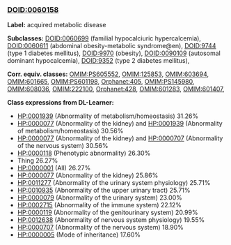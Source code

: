 
### [DOID:0060158](http://purl.obolibrary.org/obo/DOID_0060158)
**Label:** acquired metabolic disease

**Subclasses:** [DOID:0060699](http://purl.obolibrary.org/obo/DOID_0060699) (familial hypocalciuric hypercalcemia), [DOID:0060611](http://purl.obolibrary.org/obo/DOID_0060611) (abdominal obesity-metabolic syndrome@en), [DOID:9744](http://purl.obolibrary.org/obo/DOID_9744) (type 1 diabetes mellitus), [DOID:9970](http://purl.obolibrary.org/obo/DOID_9970) (obesity), [DOID:0090109](http://purl.obolibrary.org/obo/DOID_0090109) (autosomal dominant hypocalcemia), [DOID:9352](http://purl.obolibrary.org/obo/DOID_9352) (type 2 diabetes mellitus), 

**Corr. equiv. classes:** [OMIM:PS605552](http://purl.obolibrary.org/obo/OMIM_PS605552), [OMIM:125853](http://purl.obolibrary.org/obo/OMIM_125853), [OMIM:603694](http://purl.obolibrary.org/obo/OMIM_603694), [OMIM:601665](http://purl.obolibrary.org/obo/OMIM_601665), [OMIM:PS601198](http://purl.obolibrary.org/obo/OMIM_PS601198), [Orphanet:405](http://www.orpha.net/ORDO/Orphanet_405), [OMIM:PS145980](http://purl.obolibrary.org/obo/OMIM_PS145980), [OMIM:608036](http://purl.obolibrary.org/obo/OMIM_608036), [OMIM:222100](http://purl.obolibrary.org/obo/OMIM_222100), [Orphanet:428](http://www.orpha.net/ORDO/Orphanet_428), [OMIM:601283](http://purl.obolibrary.org/obo/OMIM_601283), [OMIM:601407](http://purl.obolibrary.org/obo/OMIM_601407), 

**Class expressions from DL-Learner:**

- [HP:0001939](http://purl.obolibrary.org/obo/HP_0001939) (Abnormality of metabolism/homeostasis) 31.26%
- [HP:0000077](http://purl.obolibrary.org/obo/HP_0000077) (Abnormality of the kidney) and [HP:0001939](http://purl.obolibrary.org/obo/HP_0001939) (Abnormality of metabolism/homeostasis) 30.56%
- [HP:0000077](http://purl.obolibrary.org/obo/HP_0000077) (Abnormality of the kidney) and [HP:0000707](http://purl.obolibrary.org/obo/HP_0000707) (Abnormality of the nervous system) 30.56%
- [HP:0000118](http://purl.obolibrary.org/obo/HP_0000118) (Phenotypic abnormality) 26.30%
- Thing 26.27%
- [HP:0000001](http://purl.obolibrary.org/obo/HP_0000001) (All) 26.27%
- [HP:0000077](http://purl.obolibrary.org/obo/HP_0000077) (Abnormality of the kidney) 25.86%
- [HP:0011277](http://purl.obolibrary.org/obo/HP_0011277) (Abnormality of the urinary system physiology) 25.71%
- [HP:0010935](http://purl.obolibrary.org/obo/HP_0010935) (Abnormality of the upper urinary tract) 25.71%
- [HP:0000079](http://purl.obolibrary.org/obo/HP_0000079) (Abnormality of the urinary system) 23.00%
- [HP:0002715](http://purl.obolibrary.org/obo/HP_0002715) (Abnormality of the immune system) 22.12%
- [HP:0000119](http://purl.obolibrary.org/obo/HP_0000119) (Abnormality of the genitourinary system) 20.99%
- [HP:0012638](http://purl.obolibrary.org/obo/HP_0012638) (Abnormality of nervous system physiology) 19.55%
- [HP:0000707](http://purl.obolibrary.org/obo/HP_0000707) (Abnormality of the nervous system) 18.90%
- [HP:0000005](http://purl.obolibrary.org/obo/HP_0000005) (Mode of inheritance) 17.60%



